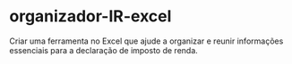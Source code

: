 # organizador-IR-excel
Criar uma ferramenta no Excel que ajude a organizar e reunir informações essenciais para a declaração de imposto de renda.
